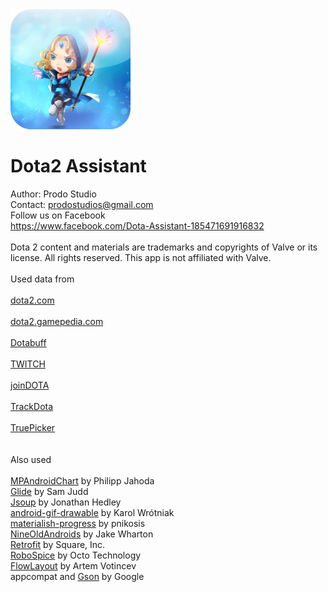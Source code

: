 
<img src="icon.png"/>
<h1>Dota2 Assistant</h1>

Author: Prodo Studio<br/>
Contact: prodostudios@gmail.com<br />
Follow us on Facebook<br />
<a href="https://www.facebook.com/Dota-Assistant-185471691916832/">https://www.facebook.com/Dota-Assistant-185471691916832</a><br /><br />
        Dota 2 content and materials are trademarks and copyrights of Valve or its license. All rights reserved. This app is not affiliated with Valve.<br /><br />
        Used data from<br /><br />
<a href="http://dota2.com/">dota2.com</a><br /><br />
<a href="http://dota2.gamepedia.com/">dota2.gamepedia.com</a><br /><br />
<a href="http://dotabuff.com/">Dotabuff</a><br/><br/>
<a href="http://www.twitch.tv/">TWITCH</a><br/><br/>
<a href="http://www.joindota.com/">joinDOTA</a><br/><br/>
<a href="http://trackdota.com">TrackDota</a><br/><br/>
<a href="http://truepicker.com">TruePicker</a><br /><br /><br />
Also used<br/><br/>
<a href="https://github.com/PhilJay/MPAndroidChart">MPAndroidChart</a> by Philipp Jahoda<br/>
<a href="https://github.com/bumptech/glide">Glide</a> by Sam Judd<br/>
<a href="http://jsoup.org/">Jsoup</a> by Jonathan Hedley<br/>
<a href="https://github.com/koral--/android-gif-drawable">android-gif-drawable</a> by Karol Wrótniak
<br/>
<a href="https://github.com/pnikosis/materialish-progress">materialish-progress</a> by pnikosis<br/>
<a href="http://nineoldandroids.com/">NineOldAndroids</a> by Jake Wharton<br/>
<a href="https://github.com/square/retrofit">Retrofit</a> by Square, Inc.<br/>
<a href="https://github.com/stephanenicolas/robospice">RoboSpice</a> by Octo Technology<br/>
<a href="https://github.com/ApmeM/android-flowlayout">FlowLayout</a> by Artem Votincev<br/>
appcompat and <a href="https://github.com/google/gson">Gson</a> by Google<br/><br/>
<br/>